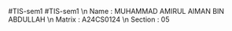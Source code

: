  #TIS-sem1    #TIS-sem1 \n
Name : MUHAMMAD AMIRUL AIMAN BIN ABDULLAH \n
Matrix : A24CS0124 \n
Section : 05
